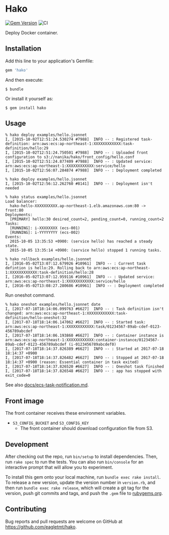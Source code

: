 # Hako
[![Gem Version](https://badge.fury.io/rb/hako.svg)](http://badge.fury.io/rb/hako)
![CI](https://github.com/eagletmt/hako/workflows/CI/badge.svg)

Deploy Docker container.

## Installation

Add this line to your application's Gemfile:

```ruby
gem 'hako'
```

And then execute:

    $ bundle

Or install it yourself as:

    $ gem install hako

## Usage

```
% hako deploy examples/hello.jsonnet
I, [2015-10-02T12:51:24.530274 #7988]  INFO -- : Registered task-definition: arn:aws:ecs:ap-northeast-1:XXXXXXXXXXXX:task-definition/hello:29
I, [2015-10-02T12:51:24.750501 #7988]  INFO -- : Uploaded front configuration to s3://nanika/hako/front_config/hello.conf
I, [2015-10-02T12:51:24.877409 #7988]  INFO -- : Updated service: arn:aws:ecs:ap-northeast-1:XXXXXXXXXXXX:service/hello
I, [2015-10-02T12:56:07.284874 #7988]  INFO -- : Deployment completed

% hako deploy examples/hello.jsonnet
I, [2015-10-02T12:56:12.262760 #8141]  INFO -- : Deployment isn't needed

% hako status examples/hello.jsonnet
Load balancer:
  hako-hello-XXXXXXXXXX.ap-northeast-1.elb.amazonaws.com:80 -> front:80
Deployments:
  [PRIMARY] hello:30 desired_count=2, pending_count=0, running_count=2
Tasks:
  [RUNNING]: i-XXXXXXXX (ecs-001)
  [RUNNING]: i-YYYYYYYY (ecs-002)
Events:
  2015-10-05 13:35:53 +0900: (service hello) has reached a steady state.
  2015-10-05 13:35:14 +0900: (service hello) stopped 1 running tasks.

% hako rollback examples/hello.jsonnet
I, [2016-05-02T13:07:12.679926 #10961]  INFO -- : Current task defintion is hello:29. Rolling back to arn:aws:ecs:ap-northeast-1:XXXXXXXXXXXX:task-definition/hello:28
I, [2016-05-02T13:07:12.959116 #10961]  INFO -- : Updated service: arn:aws:ecs:ap-northeast-1:XXXXXXXXXXXX:service/hello
I, [2016-05-02T13:08:27.280686 #10961]  INFO -- : Deployment completed
```

Run oneshot command.

```
% hako oneshot examples/hello.jsonnet date
I, [2017-07-18T18:14:06.099763 #6627]  INFO -- : Task definition isn't changed: arn:aws:ecs:ap-northeast-1:XXXXXXXXXXXX:task-definition/hello-oneshot:32
I, [2017-07-18T18:14:06.147062 #6627]  INFO -- : Started task: arn:aws:ecs:ap-northeast-1:XXXXXXXXXXXX:task/01234567-89ab-cdef-0123-456789abcdef
I, [2017-07-18T18:14:06.193860 #6627]  INFO -- : Container instance is arn:aws:ecs:ap-northeast-1:XXXXXXXXXXXX:container-instance/01234567-89ab-cdef-0123-456789abcdef (i-0123456789abcdef0)
I, [2017-07-18T18:14:37.826389 #6627]  INFO -- : Started at 2017-07-18 18:14:37 +0900
I, [2017-07-18T18:14:37.826482 #6627]  INFO -- : Stopped at 2017-07-18 18:14:37 +0900 (reason: Essential container in task exited)
I, [2017-07-18T18:14:37.826520 #6627]  INFO -- : Oneshot task finished
I, [2017-07-18T18:14:37.826548 #6627]  INFO -- : app has stopped with exit_code=0
```

See also [docs/ecs-task-notification.md](docs/ecs-task-notification.md).

## Front image
The front container receives these environment variables.

- `S3_CONFIG_BUCKET` and `S3_CONFIG_KEY`
    - The front container should download configuration file from S3.

## Development

After checking out the repo, run `bin/setup` to install dependencies. Then, run `rake spec` to run the tests. You can also run `bin/console` for an interactive prompt that will allow you to experiment.

To install this gem onto your local machine, run `bundle exec rake install`. To release a new version, update the version number in `version.rb`, and then run `bundle exec rake release`, which will create a git tag for the version, push git commits and tags, and push the `.gem` file to [rubygems.org](https://rubygems.org).

## Contributing

Bug reports and pull requests are welcome on GitHub at https://github.com/eagletmt/hako.

